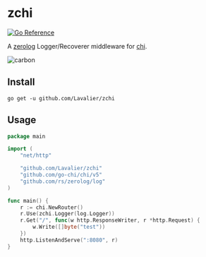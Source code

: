 # zchi
[![Go Reference](https://pkg.go.dev/badge/github.com/Lavalier/zchi.svg)](https://pkg.go.dev/github.com/Lavalier/zchi)

A [zerolog](https://github.com/rs/zerolog) Logger/Recoverer middleware for [chi](https://github.com/go-chi/chi).

![carbon](https://user-images.githubusercontent.com/6241454/150070893-8cc19034-7c66-4a7d-a245-59fc64125043.png)

## Install
`go get -u github.com/Lavalier/zchi`

## Usage
```go
package main

import (
	"net/http"

	"github.com/Lavalier/zchi"
	"github.com/go-chi/chi/v5"
	"github.com/rs/zerolog/log"
)

func main() {
	r := chi.NewRouter()
	r.Use(zchi.Logger(log.Logger))
	r.Get("/", func(w http.ResponseWriter, r *http.Request) {
		w.Write([]byte("test"))
	})
	http.ListenAndServe(":8080", r)
}

```
